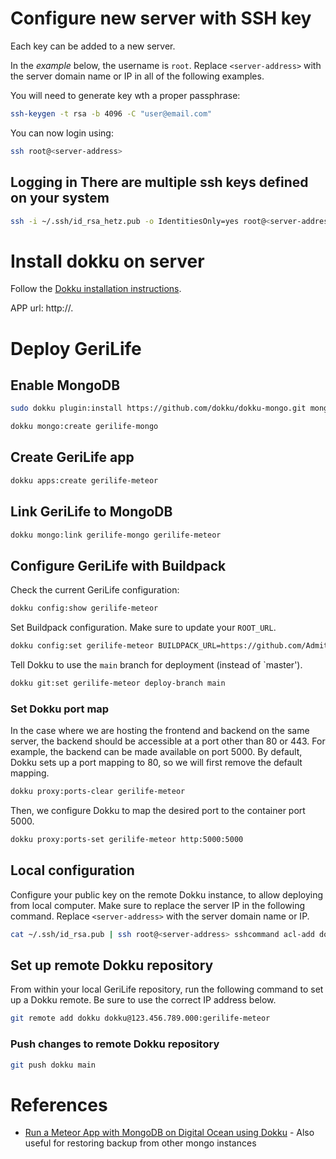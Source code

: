 # Configure new server with SSH key
Each key can be added to a new server.

In the *example* below, the username is `root`. Replace `<server-address>` with the server domain name or IP in all of the following examples.

You will need to generate key wth a proper passphrase:

```sh
ssh-keygen -t rsa -b 4096 -C "user@email.com"
```

You can now login using:

```sh
ssh root@<server-address>
```

## Logging in There are multiple ssh keys defined on your system

```sh
ssh -i ~/.ssh/id_rsa_hetz.pub -o IdentitiesOnly=yes root@<server-address>
```

# Install dokku on server

Follow the [Dokku installation instructions](https://dokku.com/docs/getting-started/installation/).

APP url: http://<app-name>.<server-address>

# Deploy GeriLife 

## Enable MongoDB

```sh
sudo dokku plugin:install https://github.com/dokku/dokku-mongo.git mongo
```

```sh
dokku mongo:create gerilife-mongo
```

## Create GeriLife app

```sh
dokku apps:create gerilife-meteor
```

## Link GeriLife to MongoDB

```sh
dokku mongo:link gerilife-mongo gerilife-meteor
```

## Configure GeriLife with Buildpack

Check the current GeriLife configuration:

```sh
dokku config:show gerilife-meteor
```

Set Buildpack configuration. Make sure to update your `ROOT_URL`.

```sh
dokku config:set gerilife-meteor BUILDPACK_URL=https://github.com/AdmitHub/meteor-buildpack-horse.git ROOT_URL=http://<server-address> METEOR_SETTINGS="{\"public\": {}}"
```

Tell Dokku to use the `main` branch for deployment (instead of `master').

```sh
dokku git:set gerilife-meteor deploy-branch main
```

### Set Dokku port map

In the case where we are hosting the frontend and backend on the same server, the backend should be accessible at a port other than 80 or 443. For example, the backend can be made available on port 5000. By default, Dokku sets up a port mapping to 80, so we will first remove the default mapping.

```sh
dokku proxy:ports-clear gerilife-meteor
```

Then, we configure Dokku to map the desired port to the container port 5000.

```sh
dokku proxy:ports-set gerilife-meteor http:5000:5000
```

## Local configuration

Configure your public key on the remote Dokku instance, to allow deploying from local computer. Make sure to replace the server IP in the following command. Replace `<server-address>` with the server domain name or IP.

```sh
cat ~/.ssh/id_rsa.pub | ssh root@<server-address> sshcommand acl-add dokku deploy
```

## Set up remote Dokku repository

From within your local GeriLife repository, run the following command to set up a Dokku remote. Be sure to use the correct IP address below.

```sh
git remote add dokku dokku@123.456.789.000:gerilife-meteor
```

### Push changes to remote Dokku repository

```sh
git push dokku main
```

# References

- [Run a Meteor App with MongoDB on Digital Ocean using Dokku](https://medium.com/@ersel_aker/run-a-meteor-app-with-mongodb-on-digital-ocean-using-dokku-8878745d9540) - Also useful for restoring backup from other mongo instances
